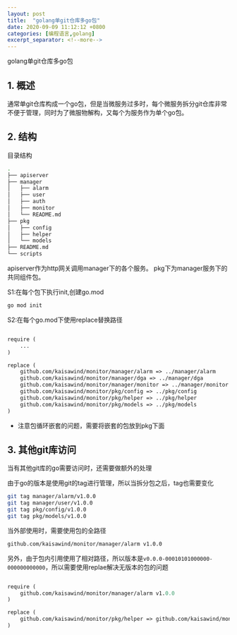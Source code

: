 ```yaml
---
layout: post
title:  "golang单git仓库多go包"
date: 2020-09-09 11:12:12 +0800
categories: [编程语言,golang]
excerpt_separator: <!--more-->
---
```

golang单git仓库多go包
<!--more-->

## 1. 概述
通常单git仓库构成一个go包，但是当微服务过多时，每个微服务拆分git仓库非常不便于管理，同时为了微服物解构，又每个为服务作为单个go包。

## 2. 结构

目录结构
```bash
.
├── apiserver
├── manager
│   ├── alarm
│   ├── user
│   ├── auth
│   ├── monitor
│   └── README.md
├── pkg
│   ├── config
│   ├── helper
│   └── models
├── README.md
└── scripts
```

apiserver作为http网关调用manager下的各个服务。
pkg下为manager服务下的共同组件包。

S1:在每个包下执行init,创建go.mod
```bash
go mod init
```

S2:在每个go.mod下使用replace替换路径
```mod

require (
    ...
)

replace (
	github.com/kaisawind/monitor/manager/alarm => ../manager/alarm
	github.com/kaisawind/monitor/manager/dga => ../manager/dga
	github.com/kaisawind/monitor/manager/monitor => ../manager/monitor
	github.com/kaisawind/monitor/pkg/config => ../pkg/config
	github.com/kaisawind/monitor/pkg/helper => ../pkg/helper
	github.com/kaisawind/monitor/pkg/models => ../pkg/models
)
```

* 注意包循环嵌套的问题，需要将嵌套的包放到pkg下面

## 3. 其他git库访问

当有其他git库的go需要访问时，还需要做额外的处理

由于go的版本是使用git的tag进行管理，所以当拆分包之后，tag也需要变化
```bash
git tag manager/alarm/v1.0.0
git tag manager/user/v1.0.0
git tag pkg/config/v1.0.0
git tag pkg/models/v1.0.0
```

当外部使用时，需要使用包的全路径
```bash
github.com/kaisawind/monitor/manager/alarm v1.0.0
```

另外，由于包内引用使用了相对路径，所以版本是`v0.0.0-00010101000000-000000000000`，所以需要使用replae解决无版本的包的问题
```mod

require (
    github.com/kaisawind/monitor/manager/alarm v1.0.0
)

replace (
	github.com/kaisawind/monitor/pkg/helper => github.com/kaisawind/monitor/pkg/helper v1.0.0
)
```